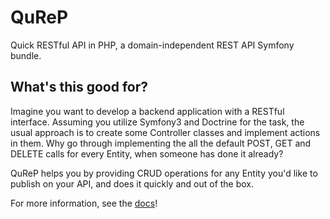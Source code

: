 # QuReP

Quick RESTful API in PHP, a domain-independent REST API Symfony bundle.

## What's this good for?

Imagine you want to develop a backend application with a RESTful interface.
Assuming you utilize Symfony3 and Doctrine for the task, the usual approach is to create
some Controller classes and implement actions in them. Why go through implementing the all the default POST, GET and
DELETE calls for every Entity, when someone has done it already?

QuReP helps you by providing CRUD operations for any Entity you'd like to
publish on your API, and does it quickly and out of the box.

For more information, see the [docs](doc/index.md)!

